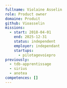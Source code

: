 ```yaml
---
fullname: Violaine Asselin
role: Product owner
domaine: Produit
github: Vioasselin
missions:
  - start: 2018-04-01
    end: 2025-12-31
    status: independent
    employer: independant
    startups:
      - pilotagevoiepro
previously:
  - tdb-apprentissage
  - sirius
  - anotea
competences: []
---
```

